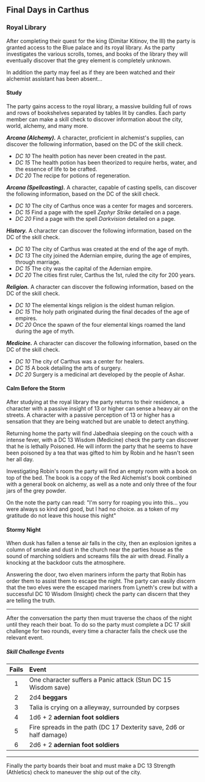 ## Final Days in Carthus


### Royal Library
After completing their quest for the king (Dimitar Kitinov, the III) the party is granted access to the Blue palace and its royal library. As the party investigates the various scrolls, tomes, and books of the library they will eventually discover that the grey element is completely unknown.

In addition the party may feel as if they are been watched and their alchemist assistant has been absent...

#### Study
The party gains access to the royal library, a massive building full of rows and rows of bookshelves separated by tables lit by candles. Each party member can make a skill check to discover information about the city, world, alchemy, and many more.

***Arcana (Alchemy).*** A character, proficient in alchemist's supplies, can discover the following information, based on the DC of the skill check. 
- *DC 10* The health potion has never been created in the past. 
- *DC 15* The health potion has been theorized to require herbs, water, and the essence of life to be crafted. 
- *DC 20* The recipe for potions of regeneration.

***Arcana (Spellcasting).*** A character, capable of casting spells, can discover the following information, based on the DC of the skill check.
- *DC 10* The city of Carthus once was a center for mages and sorcerers.
- *DC 15* Find a page with the spell *Zephyr Strike* detailed on a page.
- *DC 20* Find a page with the spell *Darkvision* detailed on a page.

***History.*** A character can discover the following information, based on the DC of the skill check. 
- *DC 10* The city of Carthus was created at the end of the age of myth.
- *DC 13* The city joined the Adernian empire, during the age of empires, through marriage.
- *DC 15* The city was the capital of the Adernian empire.
- *DC 20* The cities first ruler, Carthus the 1st, ruled the city for 200 years.

***Religion.*** A character can discover the following information, based on the DC of the skill check. 
- *DC 10* The elemental kings religion is the oldest human religion.
- *DC 15* The holy path originated during the final decades of the age of empires.
- *DC 20* Once the spawn of the four elemental kings roamed the land during the age of myth.

***Medicine.*** A character can discover the following information, based on the DC of the skill check. 
- *DC 10* The city of Carthus was a center for healers.
- *DC 15* A book detailing the arts of surgery.
- *DC 20* Surgery is a medicinal art developed by the people of Ashar.


#### Calm Before the Storm
After studying at the royal library the party returns to their residence, a character with a passive insight of 13 or higher can sense a heavy air on the streets. A character with a passive perception of 13 or higher has a sensation that they are being watched but are unable to detect anything.

Returning home the party will find Jabedhaia sleeping on the couch with a intense fever, with a DC 13 Wisdom (Medicine) check the party can discover that he is lethally Poisoned. He will inform the party that he seems to have been poisoned by a tea that was gifted to him by Robin and he hasn't seen her all day.

Investigating Robin's room the party will find an empty room with a book on top of the bed. The book is a copy of the Red Alchemist's book combined with a general book on alchemy, as well as a note and only three of the four jars of the grey powder.

On the note the party can read: "I'm sorry for roaping you into this... you were always so kind and good, but I had no choice. as a token of my gratitude do not leave this house this night"


#### Stormy Night
When dusk has fallen a tense air falls in the city, then an explosion ignites a column of smoke and dust in the church near the parties house as the sound of marching soldiers and screams fills the air with dread. Finally a knocking at the backdoor cuts the atmosphere.

Answering the door, two elven mariners inform the party that Robin has order them to assist them to escape the night. The party can easily discern that the two elves were the escaped mariners from Lyneth's crew but with a successful DC 10 Wisdom (Insight) check the party can discern that they are telling the truth.

___
After the conversation the party then must traverse the chaos of the night until they reach their boat. To do so the party must complete a DC 17 skill challenge for two rounds, every time a character fails the check use the relevant event.

##### Skill Challenge Events
| Fails | Event                                                           |
|:-:|:--------------------------------------------------------------------|
| 1 | One character suffers a Panic attack (Stun DC 15 Wisdom save)       |
| 2 | 2d4 **beggars**                                                     |
| 3 | Talia is crying on a alleyway, surrounded by corpses                |
| 4 | 1d6 + 2 **adernian foot soldiers**                                  |
| 5 | Fire spreads in the path (DC 17 Dexterity save, 2d6 or half damage) |
| 6 | 2d6 + 2 **adernian foot soldiers**                                  |

___
Finally the party boards their boat and must make a DC 13 Strength (Athletics) check to maneuver the ship out of the city.




